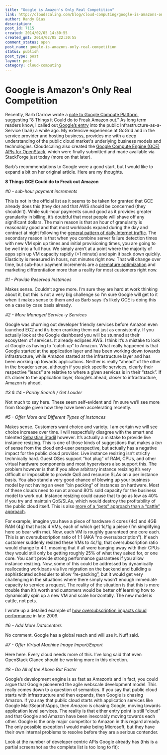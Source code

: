 ```yaml
---
title: "Google is Amazon's Only Real Competition"
link: http://cloudscaling.com/blog/cloud-computing/google-is-amazons-only-real-competition/
author: Randy Bias
description: 
post_id: 7115
created: 2014/02/05 14:30:55
created_gmt: 2014/02/05 22:30:55
comment_status: open
post_name: google-is-amazons-only-real-competition
status: publish
post_type: post
layout: post
category: cloud-computing
---
```


# Google is Amazon's Only Real Competition

Recently, Barb Darrow wrote a [note to Google Compute Platform](http://gigaom.com/2014/02/03/8-things-google-cloud-could-do-to-freak-amazon-out/), suggesting “8 Things it Could do to Freak Amazon out.” As long term readers know, I called out[ Google’s entry](https://cloudscaling.com/blog/cloud-computing/rumor-mill-google-ec2-competitor-coming-in-2010/) into the public Infrastructure-as-a-Service (IaaS) a while ago. My extensive experience at GoGrid and in the service provider and hosting business, provides me with a deep understanding of the public cloud market's underlying business models and technologies. Cloudscaling also created the [Google Compute Engine (GCE) APIs for OpenStack](https://github.com/stackforge/gce-api), which were finally submitted and made available via StackForge just today (more on that later).

Barb’s recommendations to Google were a good start, but I would like to expand a bit on her original article. Here are my thoughts.

**8 Things GCE Could do to Freak out Amazon**

_#0 - sub-hour payment increments_

This is not in the official list as it seems to be taken for granted that GCE already does this (they do) and that AWS should be concerned (they shouldn’t). While sub-hour payments sound good as it provides greater granularity in billing, it’s doubtful that most people will shave off any significant dollars. The main reason is that an hour of granularity is reasonably good and that most workloads expand during the day and contract at night following the [general pattern of daily Internet traffic](https://www.google.com/search?q=internet+bandwidth+chart&client=safari&rls=en&source=lnms&tbm=isch&sa=X&ei=_LvxUojiFIjQ2AW95YH4AQ&ved=0CAkQ_AUoAQ&biw=1370&bih=918#q=daily+internet+traffic+patterns&rls=en&tbm=isch). The secondary reason is that when you combine server failure detection times with new VM spin up times and initial provisioning times, you are going to be well into a full hour. We simply aren’t at a point where the majority of apps spin up VM capacity rapidly (<1 minute) and spin it back down quickly. Elasticity is measured in hours, not minutes right now. That will change over time, but sub-hour payment increments are a [premature optimization](http://en.wikipedia.org/wiki/Program_optimization) and marketing differentiation more than a reality for most customers right now.

_#1 - Provide Reserved Instances_

Makes sense. Couldn’t agree more. I’m sure they are hard at work thinking about it, but this is not a very big challenge so I’m sure Google will get to it when it makes sense to them and as Barb says it’s likely GCE is doing this on a case by case basis already.

_#2 - More Managed Service-y Services_

Google was churning out developer friendly services before Amazon even launched EC2 and it’s been cranking them out just as consistently. If you actually look at the Google dashboard you will be stunned at their ecosystem of services. It already eclipses AWS. I think it’s a mistake to look at Google as having to “catch up” to Amazon. What really happened is that Google started at the application layer and has been working down towards infrastructure, while Amazon started at the infrastructure layer and has been working up towards applications. Neither is really “ahead” of the other in the broader sense, although if you pick specific services, clearly their respective “leads” are relative to where a given services is in their “stack”. If it’s closer to the application layer, Google’s ahead, closer to infrastructure, Amazon is ahead.

_#3 & #4 - Parlay Search / Get Louder_

Not much to say here. These seem self-evident and I’m sure we’ll see more from Google given how they have been accelerating recently.

_#5 - Offer More and Different Types of Instances_

Makes sense. Customers want choice and variety. I am certain we will see choice increase over time. I will respectfully disagree with the smart and talented [Sebastian Stadil](https://twitter.com/sebastianstadil) however. It’s actually a mistake to provide live instance resizing. This is one of those kinds of suggestions that makes a *ton* of sense from the cloud end-user perspective, but actually has a negative impact for the public cloud provider. Live instance resizing isn’t strictly technically hard. Guest OSes support “hot plug” of RAM, CPUs, and other virtual hardware components and most hypervisors also support this. The problem however is that if you allow arbitrary instance resizing it’s very difficult or impossible to provide QoS and resource SLAs on a per instance basis. You also stand a very good chance of blowing up your business model by not having an even “bin packing” of instances on hardware. Most of these clouds need to run at around 80% sold capacity for the business model to work out. Instance resizing could cause that to go as low as 40% if you try and maintain QoS/SLAs, which would destroy the profitability of the public cloud itself. This is also [more of a “pets” approach than a “cattle” approach](https://www.google.com/search?client=safari&rls=en&q=pets+vs+cattle&ie=UTF-8&oe=UTF-8#q=pets+vs+cattle+cloud&rls=en).

For example, imagine you have a piece of hardware 4 cores (4c) and 4GB RAM (4g) that hosts 4 VMs, each of which get 1c/1g a piece (I’m simplifying here so bear with me). Now, each VM is roughly guaranteed one core each. This is an oversubscription ratio of 1:1 (AKA “no oversubscription”). If each customer suddenly resized these VMs to 4c/1g, that oversubscription ratio would change to 4:1, meaning that if all were banging away with their CPUs they would still only be getting roughly 25% of what they asked for, or one core. You can’t provide strong performance guarantees if you allow instance resizing. Now, some of this could be addressed by dynamically reallocating workloads via live migration on the backend and building a sophisticated scheduler to allow “re-packing”, but it would get very challenging in the situations where there simply wasn’t enough immediate capacity to service a request. The reality of the situation is that this is more trouble than it’s worth and customers would be better off learning how to dynamically spin up a new VM and scale horizontally. The new model is cattle, not pets.

I wrote up a detailed example of [how oversubscription impacts cloud performance](/blog/cloud-computing/subscription-modeling-cloud-performance/) in late 2009.

_#6 - Add More Datacenters_

No comment. Google has a global reach and will use it. Nuff said.

_#7 - Offer Virtual Machine Image Import/Export_

Here here. Every cloud needs more of this. I’ve long said that even OpenStack Glance should be working more in this direction.

_#8 - Do All of the Above But Faster_

Google’s development engine is as fast as Amazon’s and in fact, you could argue that Google pioneered the agile webscale development model. This really comes down to a question of semantics. If you say that public cloud starts with infrastructure and then expands, then Google is chasing Amazon. If you say that public cloud starts with application services like Google Mail/Search/Apps, then *Amazon* is chasing Google, moving towards application level services. The reality is that either entry point is still “cloud” and that Google and Amazon have been inexorably moving towards each other. Google is the only major competitor to Amazon in this regard already. The only possible exception I would make being Microsoft, but they have their own internal problems to resolve before they are a serious contender.

Look at the number of developer centric APIs Google already has (this is a partial screenshot as the complete list is too long to fit):